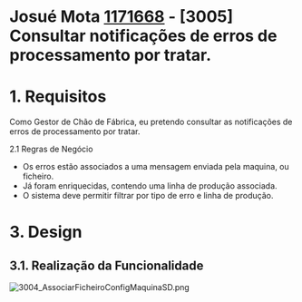 **Josué Mota [1171668](../)** - [3005] Consultar notificações de erros de processamento por tratar.
=======================================

# 1. Requisitos

Como Gestor de Chão de Fábrica, eu pretendo consultar as notificações de erros de processamento por tratar.


2.1 Regras de Negócio

- Os erros estão associados a uma mensagem enviada pela maquina, ou ficheiro. 
- Já foram enriquecidas, contendo uma linha de produção associada.
- O sistema deve permitir filtrar por tipo de erro e linha de produção.


# 3. Design

## 3.1. Realização da Funcionalidade

![[3004_AssociarFicheiroConfigMaquinaSD.png](https://www.websequencediagrams.com/files/render?link=uY93yfOKL0juKuuGGWHYGDAmz5QtCMnVsBJm7SHwysQBjkwfaFXrG85LEInmnmP1)](https://www.websequencediagrams.com/files/render?link=uY93yfOKL0juKuuGGWHYGDAmz5QtCMnVsBJm7SHwysQBjkwfaFXrG85LEInmnmP1)





